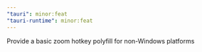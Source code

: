 ```yaml
---
"tauri": minor:feat
"tauri-runtime": minor:feat
---
```


Provide a basic zoom hotkey polyfill for non-Windows platforms

